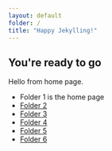```yaml
---
layout: default
folder: /
title: "Happy Jekylling!"
---
```


## You're ready to go

Hello from home page.

+ Folder 1 is the home page
+ [Folder 2](/content/2folder/)
+ [Folder 3](/content/3folder/)
+ [Folder 4](/content/4folder/)
+ [Folder 5](/content/5folder/)
+ [Folder 6](/content/6folder/)
